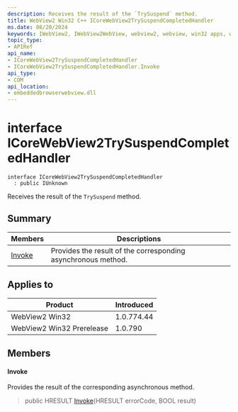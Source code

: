```yaml
---
description: Receives the result of the `TrySuspend` method.
title: WebView2 Win32 C++ ICoreWebView2TrySuspendCompletedHandler
ms.date: 08/20/2024
keywords: IWebView2, IWebView2WebView, webview2, webview, win32 apps, win32, edge, ICoreWebView2, ICoreWebView2Controller, browser control, edge html, ICoreWebView2TrySuspendCompletedHandler
topic_type: 
- APIRef
api_name:
- ICoreWebView2TrySuspendCompletedHandler
- ICoreWebView2TrySuspendCompletedHandler.Invoke
api_type:
- COM
api_location:
- embeddedbrowserwebview.dll
---
```


# interface ICoreWebView2TrySuspendCompletedHandler

```
interface ICoreWebView2TrySuspendCompletedHandler
  : public IUnknown
```

Receives the result of the `TrySuspend` method.

## Summary

 Members                        | Descriptions
--------------------------------|---------------------------------------------
[Invoke](#invoke) | Provides the result of the corresponding asynchronous method.

## Applies to

Product                         | Introduced
--------------------------------|---------------------------------------------
WebView2 Win32            |    1.0.774.44
WebView2 Win32 Prerelease |    1.0.790

## Members

#### Invoke

Provides the result of the corresponding asynchronous method.

> public HRESULT [Invoke](#invoke)(HRESULT errorCode, BOOL result)

